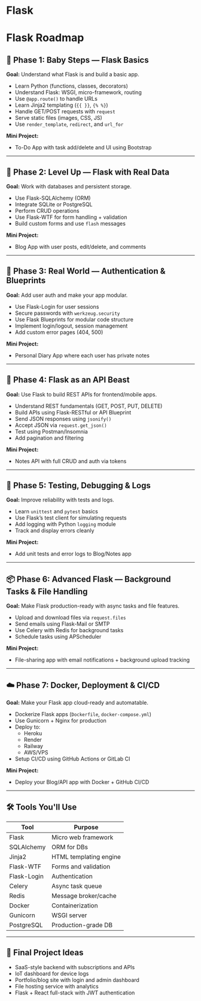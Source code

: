   # Flask
 
# Flask Roadmap

## 🌱 Phase 1: Baby Steps — Flask Basics

**Goal:** Understand what Flask is and build a basic app.

- Learn Python (functions, classes, decorators)
- Understand Flask: WSGI, micro-framework, routing
- Use `@app.route()` to handle URLs
- Learn Jinja2 templating (`{{ }}`, `{% %}`)
- Handle GET/POST requests with `request`
- Serve static files (images, CSS, JS)
- Use `render_template`, `redirect`, and `url_for`

**Mini Project:**
- To-Do App with task add/delete and UI using Bootstrap

---

## 🚀 Phase 2: Level Up — Flask with Real Data

**Goal:** Work with databases and persistent storage.

- Use Flask-SQLAlchemy (ORM)
- Integrate SQLite or PostgreSQL
- Perform CRUD operations
- Use Flask-WTF for form handling + validation
- Build custom forms and use `flash` messages

**Mini Project:**
- Blog App with user posts, edit/delete, and comments

---

## 🔐 Phase 3: Real World — Authentication & Blueprints

**Goal:** Add user auth and make your app modular.

- Use Flask-Login for user sessions
- Secure passwords with `werkzeug.security`
- Use Flask Blueprints for modular code structure
- Implement login/logout, session management
- Add custom error pages (404, 500)

**Mini Project:**
- Personal Diary App where each user has private notes

---

## 📡 Phase 4: Flask as an API Beast

**Goal:** Use Flask to build REST APIs for frontend/mobile apps.

- Understand REST fundamentals (GET, POST, PUT, DELETE)
- Build APIs using Flask-RESTful or API Blueprint
- Send JSON responses using `jsonify()`
- Accept JSON via `request.get_json()`
- Test using Postman/Insomnia
- Add pagination and filtering

**Mini Project:**
- Notes API with full CRUD and auth via tokens

---

## 🧪 Phase 5: Testing, Debugging & Logs

**Goal:** Improve reliability with tests and logs.

- Learn `unittest` and `pytest` basics
- Use Flask’s test client for simulating requests
- Add logging with Python `logging` module
- Track and display errors cleanly

**Mini Project:**
- Add unit tests and error logs to Blog/Notes app

---

## 📦 Phase 6: Advanced Flask — Background Tasks & File Handling

**Goal:** Make Flask production-ready with async tasks and file features.

- Upload and download files via `request.files`
- Send emails using Flask-Mail or SMTP
- Use Celery with Redis for background tasks
- Schedule tasks using APScheduler

**Mini Project:**
- File-sharing app with email notifications + background upload tracking

---

## ☁️ Phase 7: Docker, Deployment & CI/CD

**Goal:** Make your Flask app cloud-ready and automatable.

- Dockerize Flask apps (`Dockerfile`, `docker-compose.yml`)
- Use Gunicorn + Nginx for production
- Deploy to:
  - Heroku
  - Render
  - Railway
  - AWS/VPS
- Setup CI/CD using GitHub Actions or GitLab CI

**Mini Project:**
- Deploy your Blog/API app with Docker + GitHub CI/CD

---

## 🛠️ Tools You'll Use

| Tool         | Purpose                       |
|--------------|-------------------------------|
| Flask        | Micro web framework           |
| SQLAlchemy   | ORM for DBs                   |
| Jinja2       | HTML templating engine        |
| Flask-WTF    | Forms and validation          |
| Flask-Login  | Authentication                |
| Celery       | Async task queue              |
| Redis        | Message broker/cache          |
| Docker       | Containerization              |
| Gunicorn     | WSGI server                   |
| PostgreSQL   | Production-grade DB           |

---

## 🎯 Final Project Ideas

- SaaS-style backend with subscriptions and APIs
- IoT dashboard for device logs
- Portfolio/blog site with login and admin dashboard
- File hosting service with analytics
- Flask + React full-stack with JWT authentication
